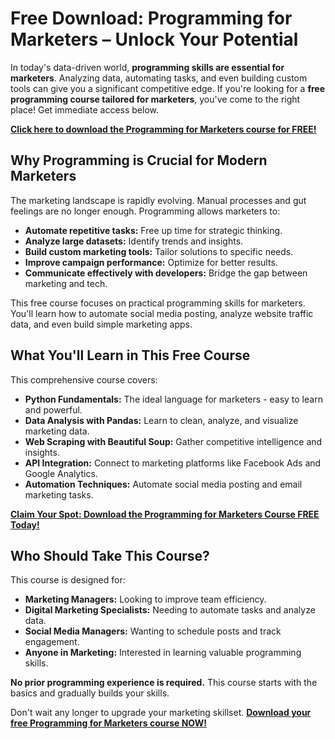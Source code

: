 # Free Download: Programming for Marketers – Unlock Your Potential

In today's data-driven world, **programming skills are essential for marketers**. Analyzing data, automating tasks, and even building custom tools can give you a significant competitive edge. If you're looking for a **free programming course tailored for marketers**, you've come to the right place! Get immediate access below.

[**Click here to download the Programming for Marketers course for FREE!**](https://udemywork.com/programming-for-marketers)

## Why Programming is Crucial for Modern Marketers

The marketing landscape is rapidly evolving. Manual processes and gut feelings are no longer enough. Programming allows marketers to:

*   **Automate repetitive tasks:** Free up time for strategic thinking.
*   **Analyze large datasets:** Identify trends and insights.
*   **Build custom marketing tools:** Tailor solutions to specific needs.
*   **Improve campaign performance:** Optimize for better results.
*   **Communicate effectively with developers:** Bridge the gap between marketing and tech.

This free course focuses on practical programming skills for marketers. You'll learn how to automate social media posting, analyze website traffic data, and even build simple marketing apps.

## What You'll Learn in This Free Course

This comprehensive course covers:

*   **Python Fundamentals:** The ideal language for marketers - easy to learn and powerful.
*   **Data Analysis with Pandas:** Learn to clean, analyze, and visualize marketing data.
*   **Web Scraping with Beautiful Soup:** Gather competitive intelligence and insights.
*   **API Integration:** Connect to marketing platforms like Facebook Ads and Google Analytics.
*   **Automation Techniques:** Automate social media posting and email marketing tasks.

[**Claim Your Spot: Download the Programming for Marketers Course FREE Today!**](https://udemywork.com/programming-for-marketers)

## Who Should Take This Course?

This course is designed for:

*   **Marketing Managers:** Looking to improve team efficiency.
*   **Digital Marketing Specialists:** Needing to automate tasks and analyze data.
*   **Social Media Managers:** Wanting to schedule posts and track engagement.
*   **Anyone in Marketing:** Interested in learning valuable programming skills.

**No prior programming experience is required.** This course starts with the basics and gradually builds your skills.

Don't wait any longer to upgrade your marketing skillset. **[Download your free Programming for Marketers course NOW!](https://udemywork.com/programming-for-marketers)**
